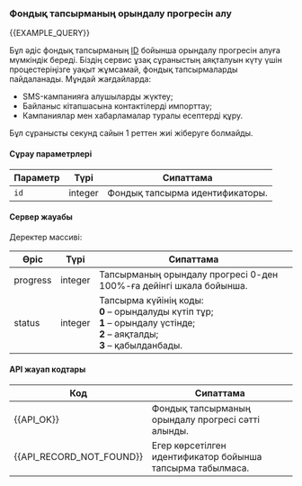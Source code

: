 ### Фондық тапсырманың орындалу прогресін алу
{{EXAMPLE_QUERY}}

Бұл әдіс фондық тапсырманың [ID](/kk/help/api-docs/other#glossary-id) бойынша орындалу прогресін алуға мүмкіндік береді.
Біздің сервис ұзақ сұраныстың аяқталуын күту үшін процестеріңізге уақыт жұмсамай, фондық тапсырмаларды пайдаланады. Мұндай жағдайларда:
<ul>
<li>SMS-кампанияға алушыларды жүктеу;</li>
<li>Байланыс кітапшасына контактілерді импорттау;</li>
<li>Кампаниялар мен хабарламалар туралы есептерді құру.</li>
</ul>Бұл сұранысты секунд сайын 1 реттен жиі жіберуге болмайды.


#### Сұрау параметрлері

 Параметр   | Түрі     | Сипаттама
------------|---------|-----------
`id`        | integer | Фондық тапсырма идентификаторы.

#### Сервер жауабы
Деректер массиві:

Өріс     | Түрі    | Сипаттама
---------|---------|-------------
progress | integer | Тапсырманың орындалу прогресі 0-ден 100%-ға дейінгі шкала бойынша.
status   | integer | Тапсырма күйінің коды:<br>**0** – орындалуды күтіп тұр;<br>**1** – орындалу үстінде;<br>**2** – аяқталды;<br>**3** – қабылданбады.

#### API жауап кодтары
Код | Сипаттама
----|----
{{API_OK}} | Фондық тапсырманың орындалу прогресі сәтті алынды.
{{API_RECORD_NOT_FOUND}} | Егер көрсетілген идентификатор бойынша тапсырма табылмаса.